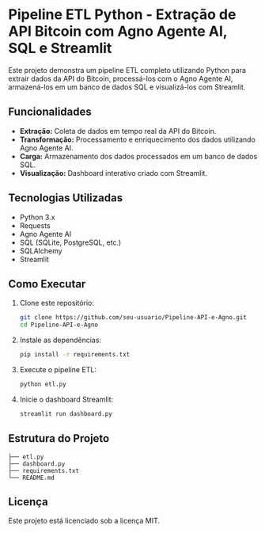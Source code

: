 # Pipeline ETL Python - Extração de API Bitcoin com Agno Agente AI, SQL e Streamlit

Este projeto demonstra um pipeline ETL completo utilizando Python para extrair dados da API do Bitcoin, processá-los com o Agno Agente AI, armazená-los em um banco de dados SQL e visualizá-los com Streamlit.

## Funcionalidades

- **Extração:** Coleta de dados em tempo real da API do Bitcoin.
- **Transformação:** Processamento e enriquecimento dos dados utilizando Agno Agente AI.
- **Carga:** Armazenamento dos dados processados em um banco de dados SQL.
- **Visualização:** Dashboard interativo criado com Streamlit.

## Tecnologias Utilizadas

- Python 3.x
- Requests
- Agno Agente AI
- SQL (SQLite, PostgreSQL, etc.)
- SQLAlchemy
- Streamlit

## Como Executar

1. Clone este repositório:

   ```bash
   git clone https://github.com/seu-usuario/Pipeline-API-e-Agno.git
   cd Pipeline-API-e-Agno
   ```

2. Instale as dependências:

   ```bash
   pip install -r requirements.txt
   ```

3. Execute o pipeline ETL:

   ```bash
   python etl.py
   ```

4. Inicie o dashboard Streamlit:
   ```bash
   streamlit run dashboard.py
   ```

## Estrutura do Projeto

```
├── etl.py
├── dashboard.py
├── requirements.txt
└── README.md
```

## Licença

Este projeto está licenciado sob a licença MIT.
